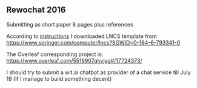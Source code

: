 Rewochat 2016
-------------

Submitting as short paper 8 pages plus references

According to [instructions](http://workshop.colips.org/wochat/cfps.html)
I downloaded LNCS template from https://www.springer.com/computer/lncs?SGWID=0-164-6-793341-0

The Overleaf corresponding project is:
https://www.overleaf.com/5519907qhvjsg#/17724373/

I should try to submit a wit.ai chatbot as provider of a chat service till July 19 (If I manage to build something decent)
